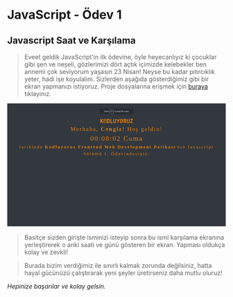 # JavaScript - Ödev 1

## Javascript Saat ve Karşılama

> Eveet geldik JavaScript'in ilk ödevine, öyle heyecanlıyız ki çocuklar gibi şen ve neşeli, gözlerimizi dört açtık içimizde kelebekler ben annemi çok seviyorum yaşasın 23 Nisan! Neyse bu kadar pıtırcıklık yeter, hadi işe koyulalım. Sizlerden aşağıda gösterdiğimiz gibi bir ekran yapmanızı istiyoruz. Proje dosyalarına erişmek için [buraya](https://drive.google.com/drive/folders/1lghWp2-iPxySOsYxTYoE-mIvvC2waI3g?usp=sharing) tıklayınız.

![Clock](./clock.gif)

> Basitçe sizden girişte isminizi isteyip sonra bu ismi karşılama ekranına yerleştirerek o anki saati ve günü gösteren bir ekran. Yapması oldukça kolay ve zevkli!

> Burada bizim verdiğimiz ile sınırlı kalmak zorunda değilsiniz, hatta hayal gücünüzü çalıştırarak yeni şeyler üretirseniz daha mutlu oluruz!

_Hepinize başarılar ve kolay gelsin._

